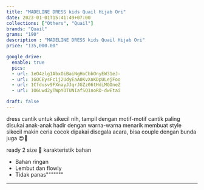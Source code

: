 ```yaml
---
title: "MADELINE DRESS kids Quail Hijab Ori"
date: 2023-01-01T15:41:49+07:00
collections: ["Others", "Quail"]
brands: "Quail"
grams: "190"
description : "MADELINE DRESS kids Quail Hijab Ori"
price: "135,000.00"

google_drive:
  enable: true
  pics:
  - url: 1eO4zlg1AbxOiBaiNgHoCbbOnyEW31eJ-
  - url: 1GOCEysFcij2UdyEaA0KvXnKDpULejFoo
  - url: 1Cfdusv9FXnayJJqrJGZz06tHdiMGOneZ
  - url: 1O6Lwd2yTWpYOTUNIafSQ1noRD-dwEtai

draft: false
---
```


dress cantik untuk sikecil nih, tampil dengan motif-motif cantik paling disukai anak-anak 
hadir dengan warna-warna menarik membuat style sikecil makin ceria 
cocok dipakai disegala acara, bisa couple dengan bunda juga 😍🥰

ready 2 size 🌸
karakteristik bahan 
- Bahan ringan
- Lembut dan flowly
- Tidak panas"""""""

-------   
 
